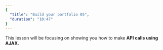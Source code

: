 ```yaml
---
{
  "title": "Build your portfolio 05",
  "duration": "10:47"
}
---
```

This lesson will be focusing on showing you how to make **API calls using AJAX**.
